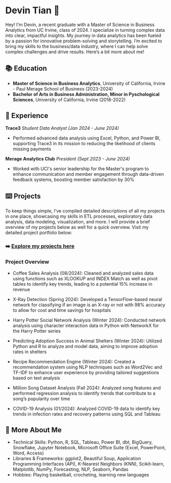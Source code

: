 # Devin Tian 👋

Hey! I'm Devin, a recent graduate with a Master of Science in Business Analytics from UC Irvine, class of 2024. I specialize in turning complex data into clear, impactful insights. My journey in data analytics has been fueled by a passion for innovative problem-solving and storytelling. I’m excited to bring my skills to the business/data industry, where I can help solve complex challenges and drive results. Here’s a bit more about me!

## 📚 Education
- **Master of Science in Business Analytics**, University of California, Irvine - Paul Merage School of Business (2023-2024)
- **Bachelor of Arts in Business Administration, Minor in Pyschological Sciences**, University of California, Irvine (2018-2022)

## 💼 Experience
**Trace3**
_Student Data Analyst (Jan 2024 - June 2024)_
- Performed advanced data analysis using Excel, Python, and Power BI, supporting Trace3 in its mission to reducing the likelihood of clients missing payments

**Merage Analytics Club**
_President (Sept 2023 - June 2024)_
- Worked with UCI's senior leadership for the Master's program to enhance communication and member engagement through data-driven feedback systems, boosting member satisfaction by 30%

## ⌨️ Projects
To keep things simple, I’ve compiled detailed descriptions of all my projects in one place, showcasing my skills in ETL processes, exploratory data analysis, data modeling, visualization, and more. I will provide a brief overview of my projects below as well for a quick overview. Visit my detailed project portfolio below:
### ➡️ [Explore my projects here](https://github.com/DevinXTian/Portfolio-Overview)

### Project Overview
- Coffee Sales Analysis (08/2024): Cleaned and analyzed sales data using functions such as XLOOKUP and INDEX Match as well as pivot tables to identify key trends, leading to a potential 15% increase in revenue

- X-Ray Detection (Spring 2024): Developed a TensorFlow-based neural network for classifying if an image is an X-ray or not with 98% accuracy to allow for cost and time savings for hospitals

- Harry Potter Social Network Analysis (Winter 2024): Conducted network analysis using character interaction data in Python with NetworkX for the Harry Potter series

- Predicting Adoption Success in Animal Shelters (Winter 2024): Utilized Python and R to analyze and model data, aiming to improve adoption rates in shelters

- Recipe Recommendation Engine (Winter 2024): Created a recommendation system using NLP techniques such as Word2Vec and TF-IDF to enhance user experience by providing tailored suggestions based on text analysis

- Million Song Dataset Analysis (Fall 2024): Analyzed song features and performed regression analysis to identify trends that contribute to a song’s popularity over time

- COVID-19 Analysis (01/2024): Analyzed COVID-19 data to identify key trends in infection rates and recovery patterns using SQL and Tableau

## 🎉 More About Me
- Technical Skills: Python, R, SQL, Tableau, Power BI, dbt, BigQuery, Snowflake, Jupyter Notebook, Microsoft Office Suite (Excel, PowerPoint, Word, Access)
- Libraries & Frameworks: ggplot2, Beautiful Soup, Application Programming Interfaces (API), K-Nearest Neighbors (KNN), Scikit-learn, Matplotlib, NumPy, Forecasting, NLP, Seaborn, Pandas
- Hobbies: Playing basketball, crocheting, learning new languages
<!--
**DevinXTian/DevinXTian** is a ✨ _special_ ✨ repository because its `README.md` (this file) appears on your GitHub profile.

